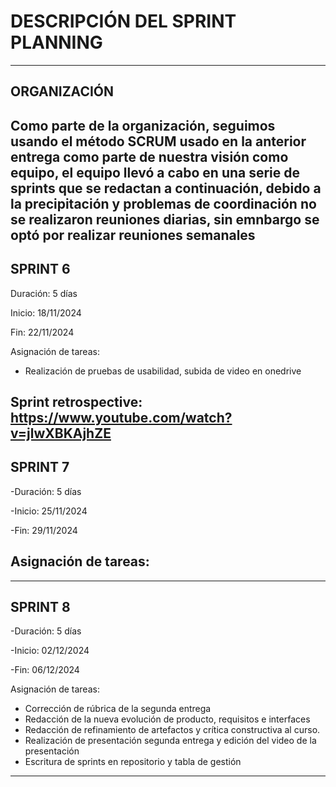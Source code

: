 # DESCRIPCIÓN DEL SPRINT PLANNING
---
## ORGANIZACIÓN
Como parte de la organización, seguimos usando el método SCRUM usado en la anterior entrega como parte de nuestra visión como equipo, el equipo llevó a cabo en una serie de sprints que se redactan a continuación, debido a la precipitación y problemas de coordinación no se realizaron reuniones diarias, sin emnbargo se optó por realizar reuniones semanales
---
## SPRINT 6
Duración: 5 días

Inicio: 18/11/2024

Fin: 22/11/2024

Asignación de tareas:
- Realización de pruebas de usabilidad, subida de video en onedrive

Sprint retrospective: https://www.youtube.com/watch?v=jlwXBKAjhZE
---
## SPRINT 7
-Duración: 5 días

-Inicio: 25/11/2024

-Fin: 29/11/2024

Asignación de tareas:
- 
---
## SPRINT 8
-Duración: 5 días

-Inicio: 02/12/2024

-Fin: 06/12/2024

Asignación de tareas:
- Corrección de rúbrica de la segunda entrega
- Redacción de la nueva evolución de producto, requisitos e interfaces
- Redacción de refinamiento de artefactos y crítica constructiva al curso.
- Realización de presentación segunda entrega  y edición del video de la presentación
- Escritura de sprints en repositorio y tabla de gestión
---
